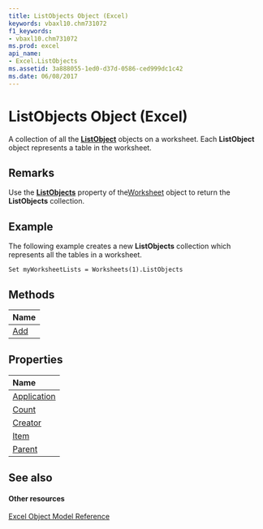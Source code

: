 ```yaml
---
title: ListObjects Object (Excel)
keywords: vbaxl10.chm731072
f1_keywords:
- vbaxl10.chm731072
ms.prod: excel
api_name:
- Excel.ListObjects
ms.assetid: 3a888055-1ed0-d37d-0586-ced999dc1c42
ms.date: 06/08/2017
---
```



# ListObjects Object (Excel)

A collection of all the  **[ListObject](Excel.ListObject.md)** objects on a worksheet. Each **ListObject** object represents a table in the worksheet.


## Remarks

Use the  **[ListObjects](Excel.Worksheet.ListObjects.md)** property of the[Worksheet](Excel.Worksheet.md) object to return the **ListObjects** collection.


## Example

 The following example creates a new **ListObjects** collection which represents all the tables in a worksheet.


```
Set myWorksheetLists = Worksheets(1).ListObjects
```


## Methods



|**Name**|
|:-----|
|[Add](Excel.ListObjects.Add.md)|

## Properties



|**Name**|
|:-----|
|[Application](Excel.ListObjects.Application.md)|
|[Count](Excel.ListObjects.Count.md)|
|[Creator](Excel.ListObjects.Creator.md)|
|[Item](Excel.ListObjects.Item.md)|
|[Parent](Excel.ListObjects.Parent.md)|

## See also


#### Other resources


[Excel Object Model Reference](http://msdn.microsoft.com/library/11ea8598-8a20-92d5-f98b-0da04263bf2c%28Office.15%29.aspx)
